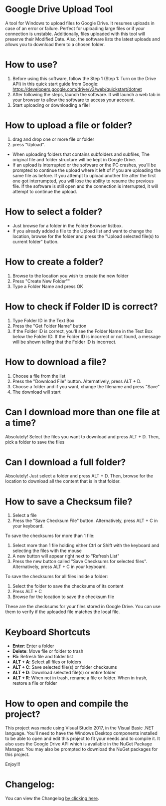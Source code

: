 # Google Drive Upload Tool
A tool for Windows to upload files to Google Drive. It resumes uploads in case of an error or failure. Perfect for uploading large files or if your connection is unstable. Additionally, files uploaded with this tool will preserve their Modified Date. Also, the software lists the latest uploads and allows you to download them to a chosen folder.

# How to use?
1. Before using this software, follow the Step 1 (Step 1: Turn on the Drive API) in this quick start guide from Google: https://developers.google.com/drive/v3/web/quickstart/dotnet
2. After following the steps, launch the software. It will launch a web tab in your browser to allow the software to access your account.
3. Start uploading or downloading a file!

# How to upload a file or folder?
1. drag and drop one or more file or folder
2. press "Upload". 

* When uploading folders that contains subfolders and subfiles, The original file and folder structure will be kept in Google Drive.
* If an upload is interrupted or the software or the PC crashes, you'll be prompted to continue the upload where it left of if you are uploading the same file as before. If you attempt to upload another file after the first one got interrumpted, you will lose the ability to resume the previous file. If the software is still open and the connection is interrupted, it will attempt to continue the upload.

# How to select a folder?
* Just browse for a folder in the Folder Browser listbox.
* If you already added a file to the Upload list and want to change the location, browse for the folder and press the "Upload selected file(s) to current folder" button.

# How to create a folder?
1. Browse to the location you wish to create the new folder
2. Press "Create New Folder""
3. Type a Folder Name and press OK

# How to check if Folder ID is correct?
1. Type Folder ID in the Text Box
2. Press the "Get Folder Name" button
3. If the Folder ID is correct, you'll see the Folder Name in the Text Box below the Folder ID. If the Folder ID is incorrect or not found, a message will be shown telling that the Folder ID is incorrect.

# How to download a file?
1. Choose a file from the list
2. Press the "Download File" button. Alternatively, press ALT + D.
3. Choose a folder and if you want, change the filename and press "Save"
4. The download will start

# Can I download more than one file at a time?
Absolutely! Select the files you want to download and press ALT + D. Then, pick a folder to save the files

# Can I download a full folder?
Absolutely! Just select a folder and press ALT + D. Then, browse for the location to download all the content that is in that folder.

# How to save a Checksum file?
1. Select a file
2. Press the "Save Checksum File" button. Alternatively, press ALT + C in your keyboard.

To save the checksums for more than 1 file:
1. Select more than 1 file holding either Ctrl or Shift with the keyboard and selecting the files with the mouse
2. A new button will appear right next to "Refresh List"
3. Press the new button called "Save Checksums for selected files". Alternatively, press ALT + C in your keyboard.

To save the checksums for all files inside a folder:
1. Select the folder to save the checksums of its content
2. Press ALT + C
3. Browse for the location to save the checksum file

These are the checksums for your files stored in Google Drive. You can use them to verify if the uploaded file matches the local file.

# Keyboard Shortcuts
* **Enter**: Enter a folder
* **Delete**: Move file or folder to trash
* **F5**: Refresh file and folder list
* **ALT + A**: Select all files or folders
* **ALT + C**: Save selected file(s) or folder checksums
* **ALT + D**: Download selected file(s) or entire folder
* **ALT + R**: When not in trash, rename a file or folder. When in trash, restore a file or folder

# How to open and compile the project?
This project was made using Visual Studio 2017, in the Visual Basic .NET language. You'll need to have the Windows Desktop components installed to be able to open and edit this project to fit your needs and to compile it. It also uses the Google Drive API which is available in the NuGet Package Manager. You may also be prompted to download the NuGet packages for this project.

Enjoy!!!

# Changelog:
You can view the Changelog [by clicking here](https://github.com/moisesmcardona/GoogleDriveUploadTool/blob/master/Google%20Drive%20Uploader1/Changelog.txt).